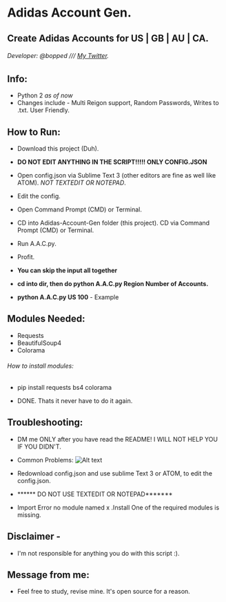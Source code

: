 # Adidas Account Gen.
## Create Adidas Accounts for US | GB | AU | CA.

###### Developer: @bopped /// [My Twitter](https://twitter.com/Backdoorcook).

## Info:
- Python 2 *as of now*
- Changes include - Multi Reigon support, Random Passwords, Writes to .txt. User Friendly. 


## How to Run:
- Download this project (Duh). 
- ******DO NOT EDIT ANYTHING IN THE SCRIPT!!!!! ONLY CONFIG.JSON******
- Open config.json via Sublime Text 3 (other editors are fine as well like ATOM). *NOT TEXTEDIT OR NOTEPAD*.
- Edit the config.
- Open Command Prompt (CMD) or Terminal. 
- CD into Adidas-Account-Gen folder (this project). CD via Command Prompt (CMD) or Terminal. 
- Run A.A.C.py.
- Profit.

- **You can skip the input all together**
- **cd into dir, then do python A.A.C.py Region Number of Accounts.**
- **python A.A.C.py US 100** - Example


## Modules Needed:
- Requests
- BeautifulSoup4 
- Colorama 

###### How to install modules:

- pip install requests bs4 colorama

- DONE. Thats it never have to do it again. 

## Troubleshooting: 
- DM me ONLY after you have read the README! I WILL NOT HELP YOU IF YOU DIDN'T. 
- Common Problems:
![Alt text](http://i.imgur.com/QzUOpmi.png "JSON Error")
- Redownload config.json and use sublime Text 3 or ATOM, to edit the config.json.
- ****** DO NOT USE TEXTEDIT OR NOTEPAD*******

- Import Error no module named x .Install One of the required modules is missing.

## Disclaimer - 

- I'm not responsible for anything you do with this script :). 

## Message from me:
- Feel free to study, revise mine. It's open source for a reason.





